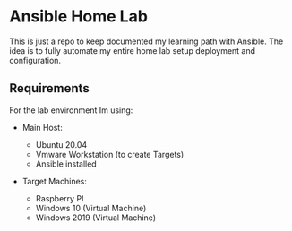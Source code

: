 # Ansible Home Lab

This is just a repo to keep documented my learning path with Ansible.
The idea is to fully automate my entire home lab setup deployment and configuration.

## Requirements

For the lab environment Im using:

 * Main Host: 
    - Ubuntu 20.04
    - Vmware Workstation (to create Targets)
    - Ansible installed

 * Target Machines:
    - Raspberry PI
    - Windows 10 (Virtual Machine)
    - Windows 2019 (Virtual Machine)